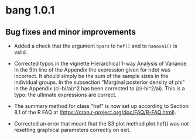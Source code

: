 # bang 1.0.1

## Bug fixes and minor improvements

* Added a check that the argument `hpars` to `hef()` and to `hanova1()` is valid.

* Corrected typos in the vignette Hierarchical 1-way Analysis of Variance.  In the 9th line of the Appendix the expression given for ndot was incorrect.  It should simply be the sum of the sample sizes in the individual groups.  In the subsection "Marginal posterior density of phi" in the Appendix (ci-bi/ai)^2 has been corrected to (ci-bi^2/ai).  This is a typo: the ultimate expressions are correct.

* The summary method for class "hef" is now set up according to Section 8.1 of the R FAQ at (https://cran.r-project.org/doc/FAQ/R-FAQ.html).

* Corrected an error that meant that the S3 plot method plot.hef() was not resetting graphical parameters correctly on exit.

